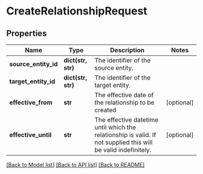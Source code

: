# CreateRelationshipRequest


## Properties
Name | Type | Description | Notes
------------ | ------------- | ------------- | -------------
**source_entity_id** | **dict(str, str)** | The identifier of the source entity. | 
**target_entity_id** | **dict(str, str)** | The identifier of the target entity. | 
**effective_from** | **str** | The effective date of the relationship to be created | [optional] 
**effective_until** | **str** | The effective datetime until which the relationship is valid. If not supplied this will be valid indefinitely. | [optional] 

[[Back to Model list]](../README.md#documentation-for-models) [[Back to API list]](../README.md#documentation-for-api-endpoints) [[Back to README]](../README.md)



